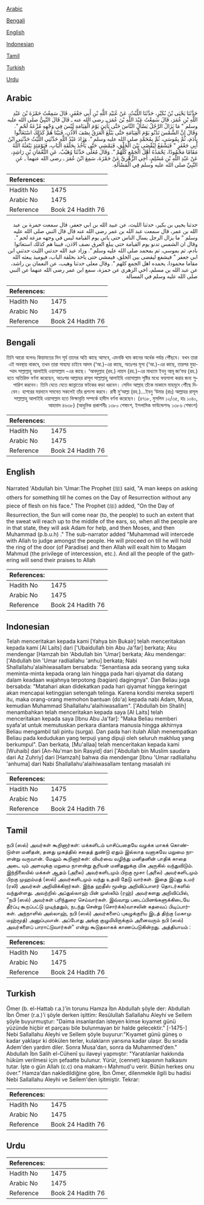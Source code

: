 [Arabic](#arabic)

[Bengali](#bengali)

[English](#english)

[Indonesian](#indonesian)

[Tamil](#tamil)

[Turkish](#turkish)

[Urdu](#urdu)

## Arabic


<div dir="rtl" lang="ar" style={{fontSize:'larger',backgroundColor:'#f8f9fa',padding:20}}>
حَدَّثَنَا يَحْيَى بْنُ بُكَيْرٍ، حَدَّثَنَا اللَّيْثُ، عَنْ عُبَيْدِ اللَّهِ بْنِ أَبِي جَعْفَرٍ، قَالَ سَمِعْتُ حَمْزَةَ بْنَ عَبْدِ اللَّهِ بْنِ عُمَرَ، قَالَ سَمِعْتُ عَبْدَ اللَّهِ بْنَ عُمَرَ ـ رضى الله عنه ـ قَالَ قَالَ النَّبِيُّ صلى الله عليه وسلم ‏"‏ مَا يَزَالُ الرَّجُلُ يَسْأَلُ النَّاسَ حَتَّى يَأْتِيَ يَوْمَ الْقِيَامَةِ لَيْسَ فِي وَجْهِهِ مُزْعَةُ لَحْمٍ ‏"‏‏.‏ وَقَالَ إِنَّ الشَّمْسَ تَدْنُو يَوْمَ الْقِيَامَةِ حَتَّى يَبْلُغَ الْعَرَقُ نِصْفَ الأُذُنِ، فَبَيْنَا هُمْ كَذَلِكَ اسْتَغَاثُوا بِآدَمَ، ثُمَّ بِمُوسَى، ثُمَّ بِمُحَمَّدٍ صلى الله عليه وسلم ‏"‏‏.‏ وَزَادَ عَبْدُ اللَّهِ حَدَّثَنِي اللَّيْثُ حَدَّثَنِي ابْنُ أَبِي جَعْفَرٍ ‏"‏ فَيَشْفَعُ لِيُقْضَى بَيْنَ الْخَلْقِ، فَيَمْشِي حَتَّى يَأْخُذَ بِحَلْقَةِ الْبَابِ، فَيَوْمَئِذٍ يَبْعَثُهُ اللَّهُ مَقَامًا مَحْمُودًا، يَحْمَدُهُ أَهْلُ الْجَمْعِ كُلُّهُمْ ‏"‏‏.‏ وَقَالَ مُعَلًّى حَدَّثَنَا وُهَيْبٌ، عَنِ النُّعْمَانِ بْنِ رَاشِدٍ، عَنْ عَبْدِ اللَّهِ بْنِ مُسْلِمٍ، أَخِي الزُّهْرِيِّ عَنْ حَمْزَةَ، سَمِعَ ابْنَ عُمَرَ ـ رضى الله عنهما ـ عَنِ النَّبِيِّ صلى الله عليه وسلم فِي الْمَسْأَلَةِ‏.‏
</div>
<div style={{backgroundColor:'#f8f9fa',padding:20, marginBottom: 10}}><table> <thead> <tr> <th>References:</th> <th></th> </tr> </thead> <tbody><tr><td>Hadith No</td><td>1475</td></tr><tr><td>Arabic No</td><td>1475</td></tr><tr><td>Reference</td><td>Book 24 Hadith 76</td></tr></tbody></table></div>


<div dir="rtl" lang="ar" style={{fontSize:'larger',backgroundColor:'#f8f9fa',padding:20}}>
حدثنا يحيى بن بكير، حدثنا الليث، عن عبيد الله بن ابي جعفر، قال سمعت حمزة بن عبد الله بن عمر، قال سمعت عبد الله بن عمر رضى الله عنه قال قال النبي صلى الله عليه وسلم " ما يزال الرجل يسال الناس حتى ياتي يوم القيامة ليس في وجهه مزعة لحم ". وقال ان الشمس تدنو يوم القيامة حتى يبلغ العرق نصف الاذن، فبينا هم كذلك استغاثوا بادم، ثم بموسى، ثم بمحمد صلى الله عليه وسلم ". وزاد عبد الله حدثني الليث حدثني ابن ابي جعفر " فيشفع ليقضى بين الخلق، فيمشي حتى ياخذ بحلقة الباب، فيوميذ يبعثه الله مقاما محمودا، يحمده اهل الجمع كلهم ". وقال معلى حدثنا وهيب، عن النعمان بن راشد، عن عبد الله بن مسلم، اخي الزهري عن حمزة، سمع ابن عمر رضى الله عنهما عن النبي صلى الله عليه وسلم في المسالة
</div>
<div style={{backgroundColor:'#f8f9fa',padding:20, marginBottom: 10}}><table> <thead> <tr> <th>References:</th> <th></th> </tr> </thead> <tbody><tr><td>Hadith No</td><td>1475</td></tr><tr><td>Arabic No</td><td>1475</td></tr><tr><td>Reference</td><td>Book 24 Hadith 76</td></tr></tbody></table></div>

## Bengali


<div dir="rtl" lang="bn" style={{fontSize:'larger',backgroundColor:'#f8f9fa',padding:20}}>
তিনি আরো বলেনঃ কিয়ামতের দিন সূর্য তাদের অতি কাছে আসবে, এমনকি ঘাম কানের অর্ধেক পর্যন্ত পৌঁছবে। যখন তারা এই অবস্থায় থাকবে, তখন তারা সাহায্য চাইবে আদম (‘আ.)-এর কাছে, অতঃপর মূসা (‘আ.)-এর কাছে, তারপর মুহাম্মাদ সাল্লাল্লাহু আলাইহি ওয়াসাল্লাম -এর কাছে। ‘আবদুল্লাহ (রহ.) লায়স (রহ.)-এর মাধ্যমে ইবনু আবূ জা‘ফর (রহ.) হতে অতিরিক্ত বর্ণনা করেছেন, অতঃপর আল্লাহর রাসূল সাল্লাল্লাহু আলাইহি ওয়াসাল্লাম সৃষ্টির মধ্যে ফয়সালা করার জন্য সুপারিশ করবেন। তিনি যেতে যেতে জান্নাতের ফটকের কড়া ধরবেন। সেদিন আল্লাহ তাঁকে মাকামে মাহমূদে পৌঁছে দিবেন। হাশরের ময়দানে সমবেত সকলেই তাঁর প্রশংসা করবে। রাবী মু‘আল্লা (রহ.)...ইবনু ‘উমার (রাঃ) আল্লাহর রাসূল সাল্লাল্লাহু আলাইহি ওয়াসাল্লাম হতে ভিক্ষাবৃত্তি সম্পর্কে হাদীস বর্ণনা করেছেন। (৪৭১৮, মুসলিম ১২/৩৫, হাঃ ১০৪০, আহমাদ ৪৬৩৮) (আধুনিক প্রকাশনীঃ ১৩৮০ শেষাংশ, ইসলামিক ফাউন্ডেশনঃ ১৩৮৬ শেষাংশ)
</div>
<div style={{backgroundColor:'#f8f9fa',padding:20, marginBottom: 10}}><table> <thead> <tr> <th>References:</th> <th></th> </tr> </thead> <tbody><tr><td>Hadith No</td><td>1475</td></tr><tr><td>Arabic No</td><td>1475</td></tr><tr><td>Reference</td><td>Book 24 Hadith 76</td></tr></tbody></table></div>

## English


<div dir="ltr" lang="en" style={{fontSize:'larger',backgroundColor:'#f8f9fa',padding:20}}>
Narrated 'Abdullah bin 'Umar:The Prophet (ﷺ) said, "A man keeps on asking others for something till he comes on the Day of Resurrection without any piece of flesh on his face." The Prophet (ﷺ) added, "On the Day of Resurrection, the Sun will come near (to, the people) to such an extent that the sweat will reach up to the middle of the ears, so, when all the people are in that state, they will ask Adam for help, and then Moses, and then Muhammad (p.b.u.h) ." The sub-narrator added "Muhammad will intercede with Allah to judge amongst the people. He will proceed on till he will hold the ring of the door (of Paradise) and then Allah will exalt him to Maqam Mahmud (the privilege of intercession, etc.). And all the people of the gathering will send their praises to Allah
</div>
<div style={{backgroundColor:'#f8f9fa',padding:20, marginBottom: 10}}><table> <thead> <tr> <th>References:</th> <th></th> </tr> </thead> <tbody><tr><td>Hadith No</td><td>1475</td></tr><tr><td>Arabic No</td><td>1475</td></tr><tr><td>Reference</td><td>Book 24 Hadith 76</td></tr></tbody></table></div>

## Indonesian


<div dir="ltr" lang="id" style={{fontSize:'larger',backgroundColor:'#f8f9fa',padding:20}}>
Telah menceritakan kepada kami [Yahya bin Bukair] telah menceritakan kepada kami [Al Laits] dari ['Ubaidullah bin Abu Ja'far] berkata; Aku mendengar [Hamzah bin 'Abdullah bin 'Umar] berkata; Aku mendengar: ['Abdullah bin 'Umar radliallahu 'anhu] berkata; Nabi Shallallahu'alaihiwasallam bersabda: "Senantiasa ada seorang yang suka meminta-minta kepada orang lain hingga pada hari qiyamat dia datang dalam keadaan wajahnya terpotong (bagian) dagingnya". Dan Beliau juga bersabda: "Matahari akan didekatkan pada hari qiyamat hingga keringat akan mencapai ketinggian setengah telinga. Karena kondisi mereka seperti itu, maka orang-orang memohon bantuan (do'a) kepada nabi Adam, Musa, kemudian Muhammad Shallallahu'alaihiwasallam". ['Abdullah bin Shalih] menambahkan telah menceritakan kepada saya [Al Laits] telah menceritakan kepada saya [Ibnu Abu Ja'far]: "Maka Beliau memberi syafa'at untuk memutuskan perkara diantara manusia hingga akhirnya Beliau mengambil tali pintu (surga). Dan pada hari itulah Allah menempatkan Beliau pada kedudukan yang terpuji yang dipuji oleh seluruh makhluq yang berkumpul". Dan berkata, [Mu'allaa] telah menceritakan kepada kami [Wuhaib] dari [An-Nu'man bin Rasyid] dari ['Abdullah bin Muslim saudara dari Az Zuhriy] dari [Hamzah] bahwa dia mendengar [Ibnu 'Umar radliallahu 'anhuma] dari Nabi Shallallahu'alaihiwasallam tentang masalah ini
</div>
<div style={{backgroundColor:'#f8f9fa',padding:20, marginBottom: 10}}><table> <thead> <tr> <th>References:</th> <th></th> </tr> </thead> <tbody><tr><td>Hadith No</td><td>1475</td></tr><tr><td>Arabic No</td><td>1475</td></tr><tr><td>Reference</td><td>Book 24 Hadith 76</td></tr></tbody></table></div>

## Tamil


<div dir="ltr" lang="ta" style={{fontSize:'larger',backgroundColor:'#f8f9fa',padding:20}}>
நபி (ஸல்) அவர்கள் கூறினார்கள்: மக்களிடம் யாசிப்பதையே வழக்க மாகக் கொண்டுள்ள மனிதன், தனது முகத்தில் சதைத் துண்டு ஏதும் இல்லாத வனாகவே மறுமை நாளன்று வருவான். மேலும் கூறினார்கள்: வியர்வை வழிந்து மனிதனின் பாதிக் காதை அடை யும் அளவுக்கு மறுமை நாளன்று சூரியன் மனிதனுக்கு மிக அருகில் வந்துவிடும். இந்நிலையில் மக்கள் ஆதம் (அலை) அவர்களிடமும் பிறகு மூசா (அலை) அவர்களிடமும் பிறகு முஹம்மத் (ஸல்) அவர்களிடமும் வந்து உதவி தேடு வார்கள். இதை இப்னு உமர் (ரலி) அவர்கள் அறிவிக்கிறார்கள். இந்த ஹதீஸ் மூன்று அறிவிப்பாளர் தொடர்களில் வந்துள்ளது. அவற்றில் அப்துல்லாஹ் பின் முஸ்லிம் (ரஹ்) அவர்களது அறிவிப்பில், “நபி (ஸல்) அவர்கள் பரிந்துரை செய்வார்கள். இவ்வாறு படைப்பினங்களுக்கிடையே தீர்ப்பு கூறப்பட்டு முடிந்ததும், நடந்து சென்று (சொர்க்க)வாசலின் கதவைப் பிடிப்பார்கள். அந்நாளில் அல்லாஹ், நபி (ஸல்) அவர்களைப் புகழுக்குரிய இடத் திற்கு (மகாமு மஹ்மூத்) அனுப்புவான். அப்போது அங்கு குழுமியிருக்கும் அனைவரும் நபி (ஸல்) அவர்களைப் பாராட்டுவார்கள்” என்று கூடுதலாகக் காணப்படுகின்றது. அத்தியாயம் :
</div>
<div style={{backgroundColor:'#f8f9fa',padding:20, marginBottom: 10}}><table> <thead> <tr> <th>References:</th> <th></th> </tr> </thead> <tbody><tr><td>Hadith No</td><td>1475</td></tr><tr><td>Arabic No</td><td>1475</td></tr><tr><td>Reference</td><td>Book 24 Hadith 76</td></tr></tbody></table></div>

## Turkish


<div dir="ltr" lang="tr" style={{fontSize:'larger',backgroundColor:'#f8f9fa',padding:20}}>
Ömer (b. el-Hattab r.a.)'in torunu Hamza İbn Abdullah şöyle der: Abdullah İbn Ömer (r.a.)'i şöyle derken işittim: Resûlullah Sallallahu Aleyhi ve Sellem şöyle buyurmuştur: "Daima insanlardan isteyen kimse kıyamet günü yüzünde hiçbir et parçası bile bulunmayan bir halde gelecektir." [-1475-] Nebi Sallallahu Aleyhi ve Sellem şöyle buyurur:"Kıyamet günü güneş o kadar yaklaşır ki dökülen terler, kulakların yarısına kadar ulaşır. Bu sırada Adem'den yardım diler. Sonra Musa'dan, sonra da Muhammed'den." Abdullah İbn Salih el-Cühenî şu ilaveyi yapmıştır: "Yaratılanlar hakkında hüküm verilmesi için şefaatte bulunur. Yürür, (cennet) kapısının halkasını tutar. İşte o gün Allah (c.c) ona makam-ı Mahmud'u verir. Bütün herkes onu över." Hamza'dan nakledildiğine göre, İbn Ömer, dilenmekle ilgili bu hadisi Nebi Sallallahu Aleyhi ve Sellem'den işitmiştir. Tekrar:
</div>
<div style={{backgroundColor:'#f8f9fa',padding:20, marginBottom: 10}}><table> <thead> <tr> <th>References:</th> <th></th> </tr> </thead> <tbody><tr><td>Hadith No</td><td>1475</td></tr><tr><td>Arabic No</td><td>1475</td></tr><tr><td>Reference</td><td>Book 24 Hadith 76</td></tr></tbody></table></div>

## Urdu


<div dir="rtl" lang="ur" style={{fontSize:'larger',backgroundColor:'#f8f9fa',padding:20}}>

</div>
<div style={{backgroundColor:'#f8f9fa',padding:20, marginBottom: 10}}><table> <thead> <tr> <th>References:</th> <th></th> </tr> </thead> <tbody><tr><td>Hadith No</td><td>1475</td></tr><tr><td>Arabic No</td><td>1475</td></tr><tr><td>Reference</td><td>Book 24 Hadith 76</td></tr></tbody></table></div>